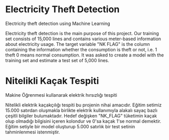 # Electricity Theft Detection
Electricity theft detection using Machine Learning

Electricity theft detection is the main purpose of this project. Our training set consists of 15,000 lines and contains various meter-based information about electricity usage. The target variable "NK FLAG" is the column containing the information whether the consumption is theft or not, i.e. 1 theft 0 means normal consumption. It was asked to create a model with the training set and estimate a test set of 5,000 lines.



#  Nitelikli Kaçak Tespiti 
Makine Öğrenmesi kullanarak elektrik hırsızlığı tespiti 

Nitelikli elektrik kaçakçılığı tespiti bu projenin nihai amacıdır. Eğitim setimiz 15.000 satırdan oluşmakla birlikte elektrik kullanımıyla alakalı sayaç bazlı çeşitli bilgiler bulumaktadır. Hedef değişken "NK_FLAG" tüketimin kaçak olup olmadığı bilgisini içeren kolondur ve 0'sa kaçak 1'se normal demektir. Eğitim setiyle bir model oluşturup 5.000 satırlık bir test setinin tahminlenmesi istenmiştir.
